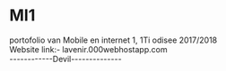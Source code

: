 # MI1
portofolio van Mobile en internet 1, 1Ti odisee 2017/2018 <br>
Website link:- lavenir.000webhostapp.com<br>
------------Devil--------------

